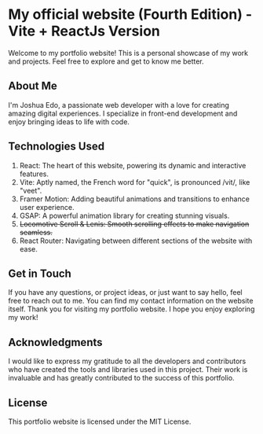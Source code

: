 # My official website (Fourth Edition) - Vite + ReactJs Version

Welcome to my portfolio website! This is a personal showcase of my work and projects. Feel free to explore and get to know me better.

## About Me
I'm Joshua Edo, a passionate web developer with a love for creating amazing digital experiences. I specialize in front-end development and enjoy bringing ideas to life with code.

## Technologies Used
1. React: The heart of this website, powering its dynamic and interactive features.
1. Vite: Aptly named, the French word for "quick", is pronounced /vit/, like "veet".
1. Framer Motion: Adding beautiful animations and transitions to enhance user experience.
1. GSAP: A powerful animation library for creating stunning visuals.
1. ~~Locomotive Scroll & Lenis: Smooth scrolling effects to make navigation seamless.~~
1. React Router: Navigating between different sections of the website with ease.

## Get in Touch
If you have any questions, or project ideas, or just want to say hello, feel free to reach out to me. You can find my contact information on the website itself. Thank you for visiting my portfolio website. I hope you enjoy exploring my work!

## Acknowledgments
I would like to express my gratitude to all the developers and contributors who have created the tools and libraries used in this project. Their work is invaluable and has greatly contributed to the success of this portfolio.

## License
This portfolio website is licensed under the MIT License.

